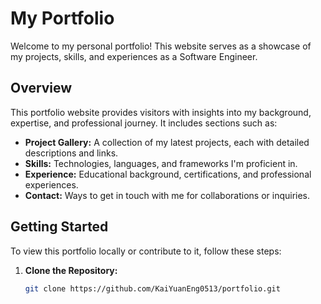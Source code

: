 # My Portfolio

Welcome to my personal portfolio! This website serves as a showcase of my projects, skills, and experiences as a Software Engineer.

## Overview

This portfolio website provides visitors with insights into my background, expertise, and professional journey. It includes sections such as:

- **Project Gallery:** A collection of my latest projects, each with detailed descriptions and links.
- **Skills:** Technologies, languages, and frameworks I'm proficient in.
- **Experience:** Educational background, certifications, and professional experiences.
- **Contact:** Ways to get in touch with me for collaborations or inquiries.

## Getting Started

To view this portfolio locally or contribute to it, follow these steps:

1. **Clone the Repository:**
   ```bash
   git clone https://github.com/KaiYuanEng0513/portfolio.git

